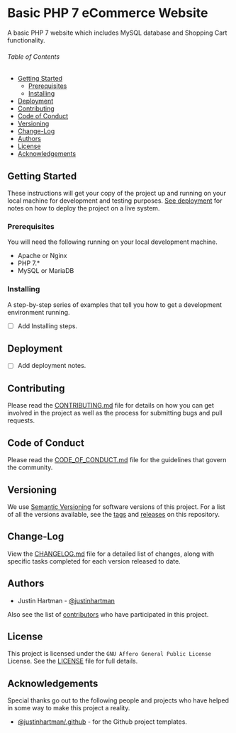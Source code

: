 # Basic PHP 7 eCommerce Website

A basic PHP 7 website which includes MySQL database and Shopping Cart functionality.

###### Table of Contents

<!-- TOC START min:2 max:5 link:true update:true -->
- [Getting Started](#getting-started)
  - [Prerequisites](#prerequisites)
  - [Installing](#installing)
- [Deployment](#deployment)
- [Contributing](#contributing)
- [Code of Conduct](#code-of-conduct)
- [Versioning](#versioning)
- [Change-Log](#change-log)
- [Authors](#authors)
- [License](#license)
- [Acknowledgements](#acknowledgements)

<!-- TOC END -->

## Getting Started

These instructions will get your copy of the project up and running on your
local machine for development and testing purposes. [See deployment][deploy]
for notes on how to deploy the project on a live system.

### Prerequisites

You will need the following running on your local development machine.

- Apache or Nginx
- PHP 7.*
- MySQL or MariaDB

### Installing

A step-by-step series of examples that tell you how to get a development
environment running.

- [ ] Add Installing steps.

## Deployment

- [ ] Add deployment notes.

## Contributing

Please read the [CONTRIBUTING.md][CONTRIBUTING] file for details on how you
can get involved in the project as well as the process for submitting bugs
and pull requests.

## Code of Conduct

Please read the [CODE_OF_CONDUCT.md][COC] file for the guidelines that govern
the community.

## Versioning

We use [Semantic Versioning][semver] for software versions of this project.
For a list of all the versions available, see the [tags][tags] and
[releases][releases] on this repository.

## Change-Log

View the [CHANGELOG.md][changelog] file for a detailed list of changes,
along with specific tasks completed for each version released to date.

## Authors

- Justin Hartman - [@justinhartman][author-1]

Also see the list of [contributors][contribs] who have participated in this
project.

## License

This project is licensed under the `GNU Affero General Public License` License. 
See the [LICENSE][license] file for full details.

## Acknowledgements

Special thanks go out to the following people and projects who have helped in
some way to make this project a reality.

- [@justinhartman/.github][.github] - for the Github project templates.

[deploy]: #deployment
[CONTRIBUTING]: CONTRIBUTING.md
[COC]: CODE_OF_CONDUCT.md
[license]: LICENSE
[changelog]: CHANGELOG.md
[semver]: http://semver.org
[tags]: https://github.com/justinhartman/basic-php7-ecom-site/tags
[releases]: https://github.com/justinhartman/basic-php7-ecom-site/releases
[contribs]: https://github.com/justinhartman/basic-php7-ecom-site/contributors
[author-1]: https://github.com/justinhartman
[.github]: https://github.com/justinhartman/.github

